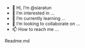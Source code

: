 - 👋 Hi, I’m @siaratun
- 👀 I’m interested in ...
- 🌱 I’m currently learning ...
- 💞️ I’m looking to collaborate on ...
- 📫 How to reach me ...

<!---
siaratun/siaratun is a ✨ special ✨ repository because its `README.md` (this file) appears on your GitHub profile.
You can click the Preview link to take a look at your changes.
--->Readme.md

